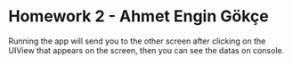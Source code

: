 # Homework 2 - Ahmet Engin Gökçe

Running the app will send you to the other screen after clicking on the UIView that appears on the screen, then you can see the datas on console.
